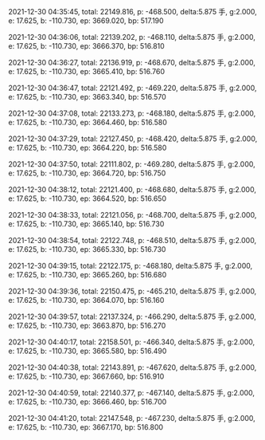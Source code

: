 2021-12-30 04:35:45, total: 22149.816, p: -468.500, delta:5.875 手, g:2.000, e: 17.625, b: -110.730, ep: 3669.020, bp: 517.190

2021-12-30 04:36:06, total: 22139.202, p: -468.110, delta:5.875 手, g:2.000, e: 17.625, b: -110.730, ep: 3666.370, bp: 516.810

2021-12-30 04:36:27, total: 22136.919, p: -468.670, delta:5.875 手, g:2.000, e: 17.625, b: -110.730, ep: 3665.410, bp: 516.760

2021-12-30 04:36:47, total: 22121.492, p: -469.220, delta:5.875 手, g:2.000, e: 17.625, b: -110.730, ep: 3663.340, bp: 516.570

2021-12-30 04:37:08, total: 22133.273, p: -468.180, delta:5.875 手, g:2.000, e: 17.625, b: -110.730, ep: 3664.460, bp: 516.580

2021-12-30 04:37:29, total: 22127.450, p: -468.420, delta:5.875 手, g:2.000, e: 17.625, b: -110.730, ep: 3664.220, bp: 516.580

2021-12-30 04:37:50, total: 22111.802, p: -469.280, delta:5.875 手, g:2.000, e: 17.625, b: -110.730, ep: 3664.720, bp: 516.750

2021-12-30 04:38:12, total: 22121.400, p: -468.680, delta:5.875 手, g:2.000, e: 17.625, b: -110.730, ep: 3664.520, bp: 516.650

2021-12-30 04:38:33, total: 22121.056, p: -468.700, delta:5.875 手, g:2.000, e: 17.625, b: -110.730, ep: 3665.140, bp: 516.730

2021-12-30 04:38:54, total: 22122.748, p: -468.510, delta:5.875 手, g:2.000, e: 17.625, b: -110.730, ep: 3665.330, bp: 516.730

2021-12-30 04:39:15, total: 22122.175, p: -468.180, delta:5.875 手, g:2.000, e: 17.625, b: -110.730, ep: 3665.260, bp: 516.680

2021-12-30 04:39:36, total: 22150.475, p: -465.210, delta:5.875 手, g:2.000, e: 17.625, b: -110.730, ep: 3664.070, bp: 516.160

2021-12-30 04:39:57, total: 22137.324, p: -466.290, delta:5.875 手, g:2.000, e: 17.625, b: -110.730, ep: 3663.870, bp: 516.270

2021-12-30 04:40:17, total: 22158.501, p: -466.340, delta:5.875 手, g:2.000, e: 17.625, b: -110.730, ep: 3665.580, bp: 516.490

2021-12-30 04:40:38, total: 22143.891, p: -467.620, delta:5.875 手, g:2.000, e: 17.625, b: -110.730, ep: 3667.660, bp: 516.910

2021-12-30 04:40:59, total: 22140.377, p: -467.140, delta:5.875 手, g:2.000, e: 17.625, b: -110.730, ep: 3666.460, bp: 516.700

2021-12-30 04:41:20, total: 22147.548, p: -467.230, delta:5.875 手, g:2.000, e: 17.625, b: -110.730, ep: 3667.170, bp: 516.800